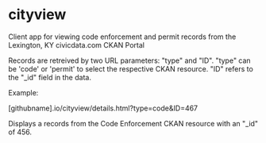 cityview
========

Client app for viewing code enforcement and permit records from the Lexington, KY civicdata.com CKAN Portal

Records are retreived by two URL parameters: "type" and "ID". "type" can be 'code' or 'permit' to select the respective CKAN resource. "ID" refers to the "_id" field in the data.

Example:

[githubname].io/cityview/details.html?type=code&ID=467

Displays a records from the Code Enforcement CKAN resource with an "_id" of 456.
